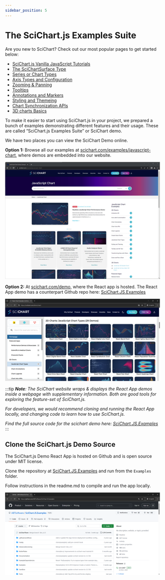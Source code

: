 ```yaml
---
sidebar_position: 5
---
```


# The SciChart.js Examples Suite

Are you new to SciChart? Check out our most popular pages to get started below:

*   [SciChart.js Vanilla JavaScript Tutorials](/get-started/tutorials-js-npm-webpack/tutorial-01-setting-up-npm-project-with-scichart-js) 
*   [The SciChartSurface Type](/2d-charts/surface/scichart-surface-type-overview)
*   [Series or Chart Types](/2d-charts/chart-types/renderable-series-api-overview)
*   [Axis Types and Configuration](/2d-charts/axis-api/axis-api-overview)
*   [Zooming & Panning](/2d-charts/chart-modifier-api/zooming-and-panning/zoom-pan-modifier)
*   [Tooltips](/2d-charts/chart-modifier-api/rollover-modifier)
*   [Annotations and Markers](/2d-charts/annotations-api/annotations-api-overview)
*   [Styling and Themeing](/2d-charts/styling-and-theming/theme-manager-api)
*   [Chart Synchronization APIs](/2d-charts/chart-synchronization-api/synchronizing-multiple-charts)
*   [3D charts Basics](/3d-charts/scichart-3d-basics/scichart-3d-basics-overview) 

To make it easier to start using SciChart.js in your project, we prepared a bunch of examples demonstrating different features and their usage. These are called “SciChart.js Examples Suite” or SciChart demo.

We have two places you can view the SciChart Demo online.

**Option 1:** Browse all our examples at [scichart.com/examples/javascript-chart](https://www.scichart.com/examples/javascript-chart/), where demos are embedded into our website.

[![](img/1.png)](https://www.scichart.com/example/javascript-chart)

**Option 2:** At [scichart.com/demo](https://www.scichart.com/demo), where the React app is hosted. The React App demo has a counterpart Github repo here: [SciChart.JS.Examples](https://github.com/ABTSoftware/SciChart.JS.Examples/tree/dev_v4.0/Examples) 

[![scichart.com/demo](img/2.png)](https://www.scichart.com/demo)

:::tip
_**Note**: The SciChart website wraps & displays the React App demos inside a webpage with supplementary information. Both are good tools for exploring the feature-set of SciChart.js._

_For developers, we would recommend cloning and running the React App locally, and changing code to learn how to use SciChart.js._

_Find the full source code for the scichart demo here: [SciChart.JS.Examples](https://github.com/ABTSoftware/SciChart.JS.Examples/tree/dev_v4.0/Examples)_
:::

Clone the SciChart.js Demo Source
---------------------------------

The SciChart.js Demo React App is hosted on Github and is open source under MIT license.

Clone the repository at [SciChart.JS.Examples](https://github.com/ABTSoftware/SciChart.JS.Examples/tree/dev_v4.0/Examples) and run from the `Examples` folder.

Follow instructions in the readme.md to compile and run the app locally.

![](img/3.png)
